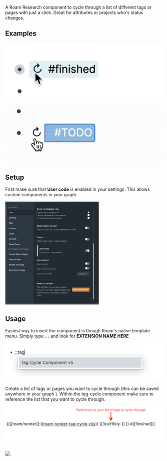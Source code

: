 A Roam Research component to cycle through a list of different tags or pages with just a click. Great for  attributes or projects who's status changes.

## Examples
<img src="https://github.com/8bitgentleman/roam-depot-tag-cycle/raw/main/example4.gif" width="600"></img>

<img src="https://github.com/8bitgentleman/roam-depot-tag-cycle/raw/main/example2.gif" width="600"></img>

## Setup 
First make sure that __User code__ is enabled in your settings. This allows custom components in your graph.

<img src="https://github.com/8bitgentleman/roam-depot-tidy-todos/raw/main/settings.png" width="300"></img>

## Usage
Easiest way to insert the component is though Roam's native template menu. Simply type `;;` and look for __EXTENSION NAME HERE__

<img src="https://github.com/8bitgentleman/roam-depot-tag-cycle/raw/main/template.png" max-width="400"></img>

Create a list of tags or pages you want to cycle through (this can be saved anywhere in your graph ). Within the tag-cycle component make sure to reference the list that you want to cycle through.

<img src="https://github.com/8bitgentleman/roam-depot-tag-cycle/raw/main/explainer.png" max-width="300"></img>

<img src="https://github.com/8bitgentleman/roam-depot-tag-cycle/raw/main/example3.png" max-width="300"></img>